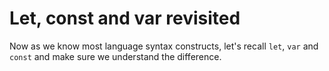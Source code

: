 
# Let, const and var revisited

Now as we know most language syntax constructs, let's recall `let`, `var` and `const` and make sure we understand the difference.

